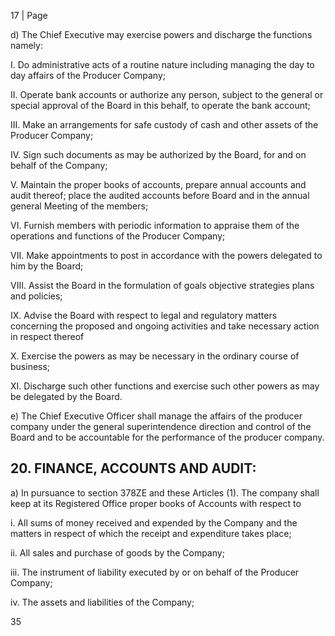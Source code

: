 17 | Page

d) The Chief Executive may exercise powers and discharge the functions namely:

I. Do administrative acts of a routine nature including managing the day to day affairs of the Producer Company;

II. Operate bank accounts or authorize any person, subject to the general or special approval of the Board in this behalf, to operate the bank account;

III. Make an arrangements for safe custody of cash and other assets of the Producer Company;

IV. Sign such documents as may be authorized by the Board, for and on behalf of the Company;

V. Maintain the proper books of accounts, prepare annual accounts and audit thereof; place the audited accounts before Board and in the annual general Meeting of the members;

VI. Furnish members with periodic information to appraise them of the operations and functions of the Producer Company;

VII. Make appointments to post in accordance with the powers delegated to him by the Board;

VIII. Assist the Board in the formulation of goals objective strategies plans and policies;

IX. Advise the Board with respect to legal and regulatory matters concerning the proposed and ongoing activities and take necessary action in respect thereof

X. Exercise the powers as may be necessary in the ordinary course of business;

XI. Discharge such other functions and exercise such other powers as may be delegated by the Board.

e) The Chief Executive Officer shall manage the affairs of the producer company under the general superintendence direction and control of the Board and to be accountable for the performance of the producer company.

## 20. FINANCE, ACCOUNTS AND AUDIT:

a) In pursuance to section 378ZE and these Articles (1). The company shall keep at its Registered Office proper books of Accounts with respect to

i. All sums of money received and expended by the Company and the matters in respect of which the receipt and expenditure takes place;

ii. All sales and purchase of goods by the Company;

iii. The instrument of liability executed by or on behalf of the Producer Company;

iv. The assets and liabilities of the Company;

35